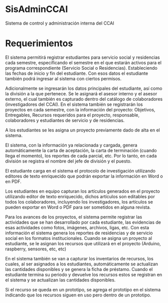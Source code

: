 # SisAdminCCAI
Sistema de control y administración interna del CCAI

# Requerimientos
El sistema permitirá registrar estudiantes para servicio social y residencias cada semestre, especificando el semestre en el que estarán activos para el programa correspondiente (Servicio Social o Residencias). Estableciendo las fechas de inicio y fin del estudiante. Con esos datos el estudiante también podrá ingresar al sistema con ciertos permisos.

Adicionalmente se ingresarán los datos principales del estudiante, así como la división a la que pertenece.
Se le asignará el asesor interno y el asesor externo, el cual también es capturado dentro del catálogo de colaboradores (investigadores del CCAI).
En el sistema también se registrarán los proyectos en cada semestre, con la información del proyecto: Objetivos, Entregables, Recursos requeridos para el proyecto, responsable, colaboradores y estudiantes de servicio y de residencias.

A los estudiantes se les asigna un proyecto previamente dado de alta en el sistema.

El sistema, con la información ya relacionada y cargada, genera automáticamente la carta de aceptación, la carta de terminación (cuando llega el momento), los reportes de cada parcial, etc. Por lo tanto, en cada división se registra el nombre del jefe de división y el puesto.

El estudiante carga en el sistema el protocolo de investigación utilizando editores de texto enriquecido que podrán exportar la información en Word o en PDF.

Los estudiantes en equipo capturan los artículos generados en el proyecto utilizando editor de texto enriquecido, dichos artículos son editables por todos los colaboradores, incluyendo los investigadores, los artículos se pueden exportar en Word o PDF para ser sometidos en alguna revista. 

Para los avances de los proyectos, el sistema permite registrar las actividades que se han desarrollado por cada estudiante, las evidencias de esas actividades como fotos, imágenes, archivos, ligas, etc. Con esta información el sistema genera los reportes de residencias y de servicio social en los formatos institucionales.
Cuando se asigna un proyecto al estudiante, se le asignan los recursos que utilizará en el proyecto (Arduino, raspberry, sensores, etc, etc) 

En el sistema también se van a capturar los inventarios de recursos, los cuales, al ser asignados a los estudiantes, automáticamente se actualizan las cantidades disponibles y se genera la ficha de préstamo. Cuando el estudiante termina su periodo y devuelve los recursos estos se registran en el sistema y se actualizan las cantidades disponibles.

Si el recurso se queda en un prototipo, se agrega el prototipo en el sistema indicando que los recursos siguen en uso pero dentro de un prototipo.
